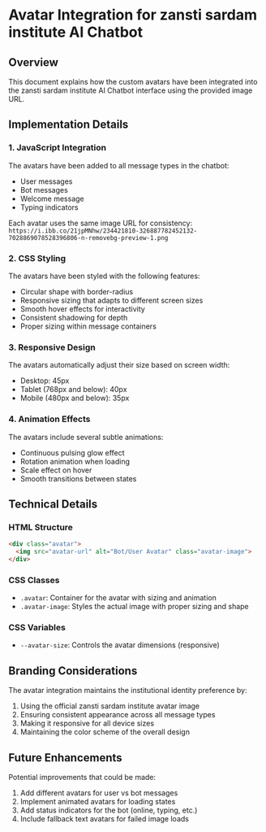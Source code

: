 # Avatar Integration for zansti sardam institute AI Chatbot

## Overview
This document explains how the custom avatars have been integrated into the zansti sardam institute AI Chatbot interface using the provided image URL.

## Implementation Details

### 1. JavaScript Integration
The avatars have been added to all message types in the chatbot:
- User messages
- Bot messages
- Welcome message
- Typing indicators

Each avatar uses the same image URL for consistency:
`https://i.ibb.co/21jpMNhw/234421810-326887782452132-7028869078528396806-n-removebg-preview-1.png`

### 2. CSS Styling
The avatars have been styled with the following features:
- Circular shape with border-radius
- Responsive sizing that adapts to different screen sizes
- Smooth hover effects for interactivity
- Consistent shadowing for depth
- Proper sizing within message containers

### 3. Responsive Design
The avatars automatically adjust their size based on screen width:
- Desktop: 45px
- Tablet (768px and below): 40px
- Mobile (480px and below): 35px

### 4. Animation Effects
The avatars include several subtle animations:
- Continuous pulsing glow effect
- Rotation animation when loading
- Scale effect on hover
- Smooth transitions between states

## Technical Details

### HTML Structure
```html
<div class="avatar">
  <img src="avatar-url" alt="Bot/User Avatar" class="avatar-image">
</div>
```

### CSS Classes
- `.avatar`: Container for the avatar with sizing and animation
- `.avatar-image`: Styles the actual image with proper sizing and shape

### CSS Variables
- `--avatar-size`: Controls the avatar dimensions (responsive)

## Branding Considerations

The avatar integration maintains the institutional identity preference by:
1. Using the official zansti sardam institute avatar image
2. Ensuring consistent appearance across all message types
3. Making it responsive for all device sizes
4. Maintaining the color scheme of the overall design

## Future Enhancements

Potential improvements that could be made:
1. Add different avatars for user vs bot messages
2. Implement animated avatars for loading states
3. Add status indicators for the bot (online, typing, etc.)
4. Include fallback text avatars for failed image loads